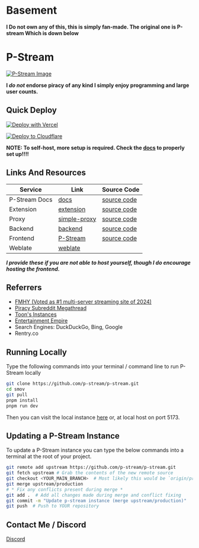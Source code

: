 # Basement
**I Do not own any of this, this is simply fan-made. The original one is P-stream Which is down below**

# P-Stream
[![P-Stream Image](.github/P-Stream.png)](https://docs.pstream.mov)  

**I *do not* endorse piracy of any kind I simply enjoy programming and large user counts.**


## Quick Deploy

[![Deploy with Vercel](https://vercel.com/button)](https://vercel.com/new/clone?repository-url=https%3A%2F%2Fgithub.com%2Fp-stream%2Fp-stream)

[![Deploy to Cloudflare](https://deploy.workers.cloudflare.com/button)](https://deploy.workers.cloudflare.com/?url=https://github.com/p-stream/p-stream)

**NOTE: To self-host, more setup is required. Check the [docs](https://docs.pstream.mov) to properly set up!!!!**


## Links And Resources
| Service        | Link                                                             | Source Code                                              |
|----------------|------------------------------------------------------------------|----------------------------------------------------------|
| P-Stream Docs | [docs](https://docs.pstream.mov)                          | [source code](https://github.com/p-stream/docs)        |
| Extension      | [extension](https://docs.pstream.mov/extension)                | [source code](https://github.com/p-stream/browser-ext) |
| Proxy          | [simple-proxy](https://docs.pstream.mov/proxy)              | [source code](https://github.com/p-stream/sudo-proxy)  |             
| Backend        | [backend](https://server.fifthwit.net)                    | [source code](https://github.com/p-stream/backend)     |
| Frontend       | [P-Stream](https://docs.pstream.mov/instances)                | [source code](https://github.com/p-stream/p-stream)        |
| Weblate        | [weblate](https://weblate.pstream.mov)         | |

***I provide these if you are not able to host yourself, though I do encourage hosting the frontend.***


## Referrers
- [FMHY (Voted as #1 multi-server streaming site of 2024)](https://fmhy.net)
- [Piracy Subreddit Megathread](https://www.reddit.com/r/Piracy/s/iymSloEpXn)
- [Toon's Instances](https://erynith.github.io/movie-web-instances)
- [Entertainment Empire](https://discord.gg/8NSDNEMfja)
- Search Engines: DuckDuckGo, Bing, Google
- Rentry.co


## Running Locally
Type the following commands into your terminal / command line to run P-Stream locally
```bash
git clone https://github.com/p-stream/p-stream.git
cd smov
git pull
pnpm install
pnpm run dev
```
Then you can visit the local instance [here](http://localhost:5173) or, at local host on port 5173.


## Updating a P-Stream Instance
To update a P-Stream instance you can type the below commands into a terminal at the root of your project.
```bash
git remote add upstream https://github.com/p-stream/p-stream.git
git fetch upstream # Grab the contents of the new remote source
git checkout <YOUR_MAIN_BRANCH>  # Most likely this would be `origin/production`
git merge upstream/production
# * Fix any conflicts present during merge *
git add .  # Add all changes made during merge and conflict fixing
git commit -m "Update p-stream instance (merge upstream/production)"
git push  # Push to YOUR repository
```


## Contact Me / Discord
[Discord](https://discord.gg/7z6znYgrTG)
